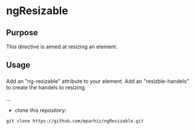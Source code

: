 # ngResizable
###
## Purpose
This directive is aimed at resizing an element.

## Usage
###
Add an "ng-resizable" attribute to your element.
Add an "resizble-handels" to create the handels to resizing.

<div ng-resizable resizble-handels="['t','r','b','l','tr','tl','br','bl']">
	...
</div> 

* clone this repository:
```
git clone https://github.com/mparhiz/ngResizable.git
```
